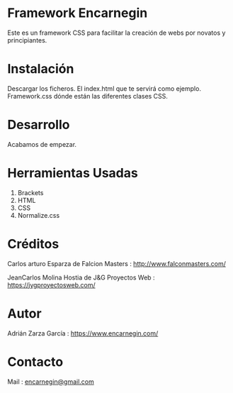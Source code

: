 # Framework Encarnegin
Este es un framework CSS para facilitar la creación de webs por novatos y principiantes.

# Instalación
Descargar los ficheros. 
El index.html que te servirá como ejemplo.
Framework.css dónde están las diferentes clases CSS.

# Desarrollo
Acabamos de empezar.

# Herramientas Usadas
1. Brackets
2. HTML
3. CSS
4. Normalize.css

# Créditos

Carlos arturo Esparza de Falcion Masters : http://www.falconmasters.com/

JeanCarlos Molina Hostia de J&G Proyectos Web : https://jygproyectosweb.com/

# Autor 

Adrián Zarza García : https://www.encarnegin.com/

# Contacto 

Mail : encarnegin@gmail.com
